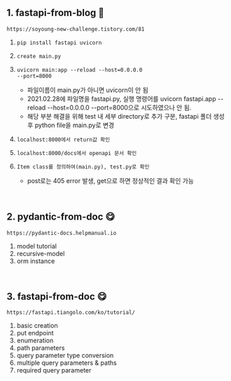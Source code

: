 ## 1. fastapi-from-blog 💯

    https://soyoung-new-challenge.tistory.com/81

1.  <code>pip install fastapi uvicorn</code>
2.  <code>create main.py</code>
3.  <code>uvicorn main:app --reload --host=0.0.0.0 --port=8000</code>

    - 파일이름이 main.py가 아니면 uvicorn이 안 됨
    - 2021.02.28에 파일명을 fastapi.py, 실행 명령어를 uvicorn fastapi.app --reload --host=0.0.0.0 --port=8000으로 시도하였으나 안 됨.
    - 해당 부분 해결을 위해 test 내 세부 directory로 추가 구분, fastapi 폴더 생성 후 python file을 main.py로 변경

4.  <code>localhost:8000에서 return값 확인</code>
5.  <code>localhost:8000/docs에서 openapi 문서 확인</code>
6.  <code>Item class를 정의하여(main.py), test.py로 확인</code>

    - post로는 405 error 발생, get으로 하면 정상적인 결과 확인 가능

<br>

## 2. pydantic-from-doc 😋

    https://pydantic-docs.helpmanual.io

1. model tutorial
2. recursive-model
3. orm instance

<br>

## 3. fastapi-from-doc 😋

    https://fastapi.tiangolo.com/ko/tutorial/

1. basic creation
2. put endpoint
3. enumeration
4. path parameters
5. query parameter type conversion
6. multiple query parameters & paths
7. required query parameter